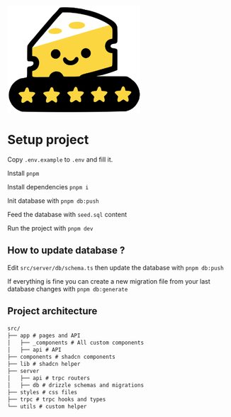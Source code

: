 <img src="public/logo.svg" width="300">

# Setup project

Copy `.env.example` to `.env` and fill it.

Install `pnpm`

Install dependencies `pnpm i`

Init database with `pnpm db:push`

Feed the database with `seed.sql` content

Run the project with `pnpm dev`

## How to update database ?

Edit `src/server/db/schema.ts` then update the database with `pnpm db:push`

If everything is fine you can create a new migration file from your last database changes with `pnpm db:generate`

## Project architecture

```
src/
├── app # pages and API
│   ├── _components # All custom components
│   ├── api # API
├── components # shadcn components
├── lib # shadcn helper
├── server
│   ├── api # trpc routers
│   ├── db # drizzle schemas and migrations
├── styles # css files
├── trpc # trpc hooks and types
└── utils # custom helper
```